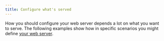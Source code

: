 ```yaml
---
title: Configure what's served
---
```


How you should configure your web server depends a lot on what you want to serve.
The following examples show how in specific scenarios you might define [your web server](../app-reference.md#web).
